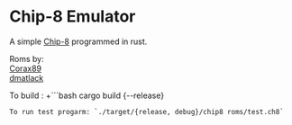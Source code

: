 Chip-8 Emulator
==============

A simple [Chip-8](https://www.wikiwand.com/en/CHIP-8) programmed in rust.

Roms by:\
    [Corax89](https://github.com/corax89/chip8-test-rom)\
    [dmatlack](https://github.com/dmatlack/chip8.git)

To build :
+```bash 
cargo build {--release}
```\
To run test progarm: `./target/{release, debug}/chip8 roms/test.ch8`
